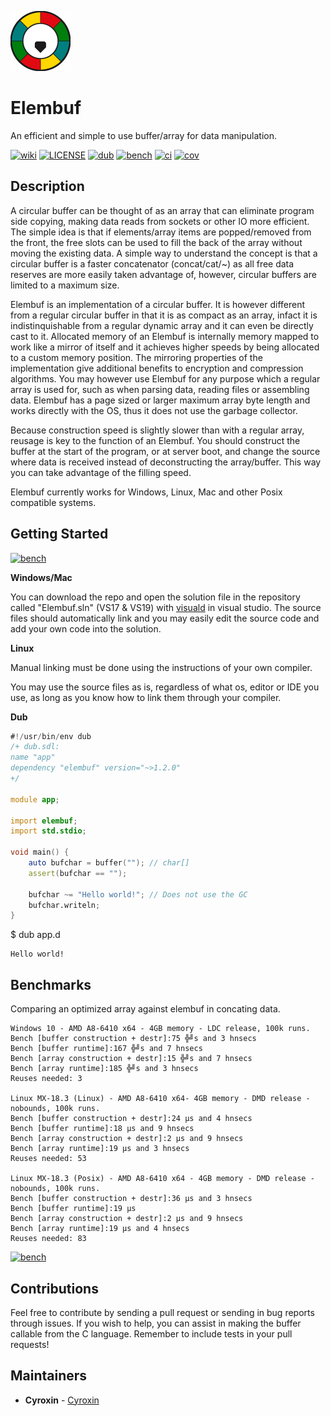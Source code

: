 
[![logo](logotiny.png)]()

# Elembuf
An efficient and simple to use buffer/array for data manipulation.

[![wiki](https://img.shields.io/badge/​-Circular%20buffer-9cf?logo=Wikipedia)](https://en.wikipedia.org/wiki/Circular_buffer)
[![LICENSE](https://img.shields.io/github/license/Cyroxin/Elembuf)](LICENSE)
[![dub](https://img.shields.io/dub/v/elembuf?color=light%20green&logoColor=light%20green)](https://code.dlang.org/packages/elembuf)
[![bench](https://img.shields.io/badge/benchmarks-%20-brightgreen?logo=fastly)](https://github.com/Cyroxin/Elembuf/edit/master/README.md#Benchmarks)
[![ci](https://travis-ci.com/Cyroxin/Elembuf.svg?branch=master)](https://travis-ci.com/github/Cyroxin/Elembuf)
[![cov](https://img.shields.io/codecov/c/github/Cyroxin/Elembuf)](https://codecov.io/gh/Cyroxin/Elembuf)


## Description
A circular buffer can be thought of as an array that can eliminate program side copying, making data reads from sockets or other IO more efficient. The simple idea is that if elements/array items are popped/removed from the front, the free slots can be used to fill the back of the array without moving the existing data. A simple way to understand the concept is that a circular buffer is a faster concatenator (concat/cat/~) as all free data reserves are more easily taken advantage of, however, circular buffers are limited to a maximum size.

Elembuf is an implementation of a circular buffer. It is however different from a regular circular buffer in that it is as compact as an array, infact it is indistinquishable from a regular dynamic array and it can even be directly cast to it. Allocated memory of an Elembuf is internally memory mapped to work like a mirror of itself and it achieves higher speeds by being allocated to a custom memory position. The mirroring properties of the implementation give additional benefits to encryption and compression algorithms. You may however use Elembuf for any purpose which a regular array is used for, such as when parsing data, reading files or assembling data. Elembuf has a page sized or larger maximum array byte length and works directly with the OS, thus it does not use the garbage collector.

Because construction speed is slightly slower than with a regular array, reusage is key to the function of an Elembuf. You should construct the buffer at the start of the program, or at server boot, and change the source where data is received instead of deconstructing the array/buffer. This way you can take advantage of the filling speed.

Elembuf currently works for Windows, Linux, Mac and other Posix compatible systems. 


## Getting Started
 
[![bench](https://img.shields.io/badge/-documentation-dimgrey?style=for-the-badge&logo=Read%20the%20Docs&logoColor=brown)](https://cyroxin.github.io/Elembuf/buffer.html)

**Windows/Mac**

You can download the repo and open the solution file in the repository called "Elembuf.sln" (VS17 & VS19) with [visuald](https://github.com/dlang/visuald) in visual studio. The source files should automatically link and you may easily edit the source code and add your own code into the solution.

**Linux**

Manual linking must be done using the instructions of your own compiler. 

You may use the source files as is, regardless of what os, editor or IDE you use, as long as you know how to link
them through your compiler. 

**Dub**

```` D
#!/usr/bin/env dub
/+ dub.sdl:
name "app"
dependency "elembuf" version="~>1.2.0"
+/

module app;

import elembuf;
import std.stdio;

void main() {
    auto bufchar = buffer(""); // char[]
    assert(bufchar == "");
  
    bufchar ~= "Hello world!"; // Does not use the GC
    bufchar.writeln;
}

````
$ dub app.d

    Hello world!

## Benchmarks

Comparing an optimized array against elembuf in concating data. 

    Windows 10 - AMD A8-6410 x64 - 4GB memory - LDC release, 100k runs.
	Bench [buffer construction + destr]:75 ╬╝s and 3 hnsecs
	Bench [buffer runtime]:167 ╬╝s and 7 hnsecs
	Bench [array construction + destr]:15 ╬╝s and 7 hnsecs
	Bench [array runtime]:185 ╬╝s and 3 hnsecs
	Reuses needed: 3
    
	Linux MX-18.3 (Linux) - AMD A8-6410 x64- 4GB memory - DMD release -nobounds, 100k runs.
	Bench [buffer construction + destr]:24 μs and 4 hnsecs
	Bench [buffer runtime]:18 μs and 9 hnsecs
	Bench [array construction + destr]:2 μs and 9 hnsecs
	Bench [array runtime]:19 μs and 3 hnsecs
	Reuses needed: 53
    
	Linux MX-18.3 (Posix) - AMD A8-6410 x64 - 4GB memory - DMD release -nobounds, 100k runs.
	Bench [buffer construction + destr]:36 μs and 3 hnsecs
	Bench [buffer runtime]:19 μs
	Bench [array construction + destr]:2 μs and 9 hnsecs
	Bench [array runtime]:19 μs and 4 hnsecs
	Reuses needed: 83
    



[![bench](https://img.shields.io/badge/-lib%20comparison-dimgrey?style=for-the-badge&logo=fastly)](https://github.com/mingwugmail/liblfdsd/blob/master/comparison/README.md)

## Contributions

Feel free to contribute by sending a pull request or sending in bug reports through issues. If you wish to help, you can assist in making the buffer callable from the C language. Remember to include tests in your pull requests!

## Maintainers

* **Cyroxin** - [Cyroxin](https://github.com/cyroxin)

